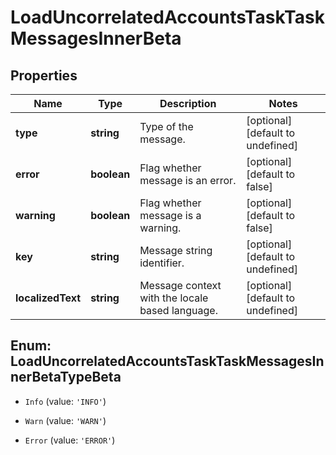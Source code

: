 # LoadUncorrelatedAccountsTaskTaskMessagesInnerBeta

## Properties

Name | Type | Description | Notes
------------ | ------------- | ------------- | -------------
**type** | **string** | Type of the message. | [optional] [default to undefined]
**error** | **boolean** | Flag whether message is an error. | [optional] [default to false]
**warning** | **boolean** | Flag whether message is a warning. | [optional] [default to false]
**key** | **string** | Message string identifier. | [optional] [default to undefined]
**localizedText** | **string** | Message context with the locale based language. | [optional] [default to undefined]



## Enum: LoadUncorrelatedAccountsTaskTaskMessagesInnerBetaTypeBeta


* `Info` (value: `'INFO'`)

* `Warn` (value: `'WARN'`)

* `Error` (value: `'ERROR'`)



